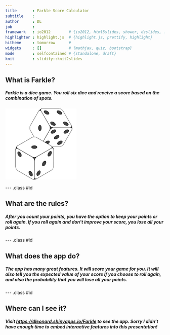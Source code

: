 ```yaml
---
title       : Farkle Score Calculator
subtitle    : 
author      : DL
job         : 
framework   : io2012        # {io2012, html5slides, shower, dzslides, ...}
highlighter : highlight.js  # {highlight.js, prettify, highlight}
hitheme     : tomorrow      # 
widgets     : []            # {mathjax, quiz, bootstrap}
mode        : selfcontained # {standalone, draft}
knit        : slidify::knit2slides
---
```


## What is Farkle?
  
##### Farkle is a dice game.  You roll six dice and receive a score based on the combination of spots.
  
![](assets/img/dice.png) 

--- .class #id 

## What are the rules?

##### After you count your points, you have the option to keep your points or roll again.  If you roll again and don't improve your score, you lose all your points.

--- .class #id 

## What does the app do?

##### The app has many great features.  It will score your game for you.  It will also tell you the expected value of your score if you choose to roll again, and also the probability that you will lose all your points.

--- .class #id 

## Where can I see it?

##### Visit https://dleonard.shinyapps.io/Farkle to see the app.  Sorry I didn't have enough time to embed interactive features into this presentation!
